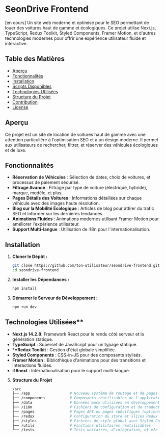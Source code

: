 # SeonDrive Frontend

[en cours] Un site web moderne et optimisé pour le SEO permettant de louer des voitures haut de gamme et écologiques. Ce projet utilise Next.js, TypeScript, Redux Toolkit, Styled Components, Framer Motion, et d'autres technologies modernes pour offrir une expérience utilisateur fluide et interactive.

## Table des Matières

- [Aperçu](#aperçu)
- [Fonctionnalités](#fonctionnalités)
- [Installation](#installation)
- [Scripts Disponibles](#scripts-disponibles)
- [Technologies Utilisées](#technologies-utilisées)
- [Structure du Projet](#structure-du-projet)
- [Contribution](#contribution)
- [License](#license)

## Aperçu

Ce projet est un site de location de voitures haut de gamme avec une attention particulière à l'optimisation SEO et à un design moderne. Il permet aux utilisateurs de rechercher, filtrer, et réserver des véhicules écologiques et de luxe.

## Fonctionnalités

- **Réservation de Véhicules** : Sélection de dates, choix de voitures, et processus de paiement sécurisé.
- **Filtrage Avancé** : Filtrage par type de voiture (électrique, hybride), marque, modèle, et plus.
- **Pages Détails des Voitures** : Informations détaillées sur chaque véhicule avec des images haute résolution.
- **Blog sur la Mobilité Écologique** : Articles de blog pour attirer du trafic SEO et informer sur les dernières tendances.
- **Animations Fluides** : Animations modernes utilisant Framer Motion pour améliorer l'expérience utilisateur.
- **Support Multi-langue** : Utilisation de i18n pour l'internationalisation.

## Installation

1. **Cloner le Dépôt :**

   ```bash
   git clone https://github.com/ton-utilisateur/seondrive-frontend.git
   cd seondrive-frontend

   ```

2. **Installer les Dépendances :**

   ```bash
   npm install
   ```

3. **Démarrer le Serveur de Développement :**

   ```bash
   npm run dev
   ```

## Technologies Utilisées\*\*

- **Next.js 14.2.8**: Framework React pour le rendu côté serveur et la génération statique.
- **TypeScript** : Superset de JavaScript pour un typage statique.
- \***\*Redux Toolkit** : Gestion d'état globale simplifiée.
- **Styled Components** : CSS-in-JS pour des composants stylisés.
- **Framer Motion** : Bibliothèque d'animations pour des transitions et interactions fluides.
- **i18next** : Internationalisation pour le support multi-langue.

5. **Structure du Projet**

   ```bash
   /src
   ├── /app                  # Nouveau système de routage et de pages de Next.js 13+
   ├── /components           # Composants réutilisables de l'application
   ├── /data                 # Données mock utilisées en développement
   ├── /i18n                 # Fichiers de configuration et de traduction pour l'internationalisation
   ├── /pages                # Pages API ou pages spécifiques (optionnel avec /app)
   ├── /redux                # Configuration du store et slices Redux
   ├── /styles               # Fichiers de style global avec Styled Components
   ├── /utils                # Fonctions utilitaires réutilisables
   └── /tests                # Tests unitaires, d'intégration, et e2e
   ```

